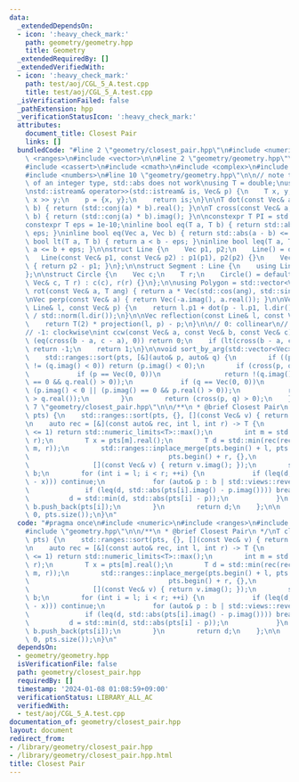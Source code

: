 ```yaml
---
data:
  _extendedDependsOn:
  - icon: ':heavy_check_mark:'
    path: geometry/geometry.hpp
    title: Geometry
  _extendedRequiredBy: []
  _extendedVerifiedWith:
  - icon: ':heavy_check_mark:'
    path: test/aoj/CGL_5_A.test.cpp
    title: test/aoj/CGL_5_A.test.cpp
  _isVerificationFailed: false
  _pathExtension: hpp
  _verificationStatusIcon: ':heavy_check_mark:'
  attributes:
    document_title: Closest Pair
    links: []
  bundledCode: "#line 2 \"geometry/closest_pair.hpp\"\n#include <numeric>\n#include\
    \ <ranges>\n#include <vector>\n\n#line 2 \"geometry/geometry.hpp\"\n#include <algorithm>\n\
    #include <cassert>\n#include <cmath>\n#include <complex>\n#include <iostream>\n\
    #include <numbers>\n#line 10 \"geometry/geometry.hpp\"\n\n// note that if T is\
    \ of an integer type, std::abs does not work\nusing T = double;\nusing Vec = std::complex<T>;\n\
    \nstd::istream& operator>>(std::istream& is, Vec& p) {\n    T x, y;\n    is >>\
    \ x >> y;\n    p = {x, y};\n    return is;\n}\n\nT dot(const Vec& a, const Vec&\
    \ b) { return (std::conj(a) * b).real(); }\n\nT cross(const Vec& a, const Vec&\
    \ b) { return (std::conj(a) * b).imag(); }\n\nconstexpr T PI = std::numbers::pi_v<T>;\n\
    constexpr T eps = 1e-10;\ninline bool eq(T a, T b) { return std::abs(a - b) <=\
    \ eps; }\ninline bool eq(Vec a, Vec b) { return std::abs(a - b) <= eps; }\ninline\
    \ bool lt(T a, T b) { return a < b - eps; }\ninline bool leq(T a, T b) { return\
    \ a <= b + eps; }\n\nstruct Line {\n    Vec p1, p2;\n    Line() = default;\n \
    \   Line(const Vec& p1, const Vec& p2) : p1(p1), p2(p2) {}\n    Vec dir() const\
    \ { return p2 - p1; }\n};\n\nstruct Segment : Line {\n    using Line::Line;\n\
    };\n\nstruct Circle {\n    Vec c;\n    T r;\n    Circle() = default;\n    Circle(const\
    \ Vec& c, T r) : c(c), r(r) {}\n};\n\nusing Polygon = std::vector<Vec>;\n\nVec\
    \ rot(const Vec& a, T ang) { return a * Vec(std::cos(ang), std::sin(ang)); }\n\
    \nVec perp(const Vec& a) { return Vec(-a.imag(), a.real()); }\n\nVec projection(const\
    \ Line& l, const Vec& p) {\n    return l.p1 + dot(p - l.p1, l.dir()) * l.dir()\
    \ / std::norm(l.dir());\n}\n\nVec reflection(const Line& l, const Vec& p) {\n\
    \    return T(2) * projection(l, p) - p;\n}\n\n// 0: collinear\n// 1: counter-clockwise\n\
    // -1: clockwise\nint ccw(const Vec& a, const Vec& b, const Vec& c) {\n    if\
    \ (eq(cross(b - a, c - a), 0)) return 0;\n    if (lt(cross(b - a, c - a), 0))\
    \ return -1;\n    return 1;\n}\n\nvoid sort_by_arg(std::vector<Vec>& pts) {\n\
    \    std::ranges::sort(pts, [&](auto& p, auto& q) {\n        if ((p.imag() < 0)\
    \ != (q.imag() < 0)) return (p.imag() < 0);\n        if (cross(p, q) == 0) {\n\
    \            if (p == Vec(0, 0))\n                return !(q.imag() < 0 || (q.imag()\
    \ == 0 && q.real() > 0));\n            if (q == Vec(0, 0))\n                return\
    \ (p.imag() < 0 || (p.imag() == 0 && p.real() > 0));\n            return (p.real()\
    \ > q.real());\n        }\n        return (cross(p, q) > 0);\n    });\n}\n#line\
    \ 7 \"geometry/closest_pair.hpp\"\n\n/**\n * @brief Closest Pair\n */\nT closest_pair(std::vector<Vec>&\
    \ pts) {\n    std::ranges::sort(pts, {}, [](const Vec& v) { return v.real(); });\n\
    \n    auto rec = [&](const auto& rec, int l, int r) -> T {\n        if (r - l\
    \ <= 1) return std::numeric_limits<T>::max();\n        int m = std::midpoint(l,\
    \ r);\n        T x = pts[m].real();\n        T d = std::min(rec(rec, l, m), rec(rec,\
    \ m, r));\n        std::ranges::inplace_merge(pts.begin() + l, pts.begin() + m,\n\
    \                                   pts.begin() + r, {},\n                   \
    \                [](const Vec& v) { return v.imag(); });\n        std::vector<Vec>\
    \ b;\n        for (int i = l; i < r; ++i) {\n            if (leq(d, std::abs(pts[i].real()\
    \ - x))) continue;\n            for (auto& p : b | std::views::reverse) {\n  \
    \              if (leq(d, std::abs(pts[i].imag() - p.imag()))) break;\n      \
    \          d = std::min(d, std::abs(pts[i] - p));\n            }\n           \
    \ b.push_back(pts[i]);\n        }\n        return d;\n    };\n\n    return rec(rec,\
    \ 0, pts.size());\n}\n"
  code: "#pragma once\n#include <numeric>\n#include <ranges>\n#include <vector>\n\n\
    #include \"geometry.hpp\"\n\n/**\n * @brief Closest Pair\n */\nT closest_pair(std::vector<Vec>&\
    \ pts) {\n    std::ranges::sort(pts, {}, [](const Vec& v) { return v.real(); });\n\
    \n    auto rec = [&](const auto& rec, int l, int r) -> T {\n        if (r - l\
    \ <= 1) return std::numeric_limits<T>::max();\n        int m = std::midpoint(l,\
    \ r);\n        T x = pts[m].real();\n        T d = std::min(rec(rec, l, m), rec(rec,\
    \ m, r));\n        std::ranges::inplace_merge(pts.begin() + l, pts.begin() + m,\n\
    \                                   pts.begin() + r, {},\n                   \
    \                [](const Vec& v) { return v.imag(); });\n        std::vector<Vec>\
    \ b;\n        for (int i = l; i < r; ++i) {\n            if (leq(d, std::abs(pts[i].real()\
    \ - x))) continue;\n            for (auto& p : b | std::views::reverse) {\n  \
    \              if (leq(d, std::abs(pts[i].imag() - p.imag()))) break;\n      \
    \          d = std::min(d, std::abs(pts[i] - p));\n            }\n           \
    \ b.push_back(pts[i]);\n        }\n        return d;\n    };\n\n    return rec(rec,\
    \ 0, pts.size());\n}\n"
  dependsOn:
  - geometry/geometry.hpp
  isVerificationFile: false
  path: geometry/closest_pair.hpp
  requiredBy: []
  timestamp: '2024-01-08 01:08:59+09:00'
  verificationStatus: LIBRARY_ALL_AC
  verifiedWith:
  - test/aoj/CGL_5_A.test.cpp
documentation_of: geometry/closest_pair.hpp
layout: document
redirect_from:
- /library/geometry/closest_pair.hpp
- /library/geometry/closest_pair.hpp.html
title: Closest Pair
---
```

